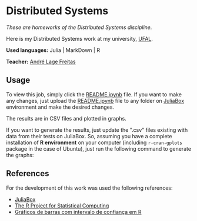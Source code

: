 # Distributed Systems

_These are homeworks of the Distributed Systems discipline._

Here is my Distributed Systems work at my university, [UFAL](http://www.ufal.edu.br).

**Used languages:** Julia | MarkDown | R

**Teacher:** [André Lage Freitas](https://sites.google.com/a/ic.ufal.br/andrelage/)

## Usage

To view this job, simply click the [README.ipynb](https://github.com/danielsanfr/universitys-homeworks/blob/master/distributed-systems/README.ipynb) file. If you want to make any changes, just upload the [README.ipynb](https://github.com/danielsanfr/universitys-homeworks/blob/master/distributed-systems/README.ipynb) file to any folder on [JuliaBox](https://www.juliabox.com) environment and make the desired changes.

The results are in CSV files and plotted in graphs.

If you want to generate the results,  just update the ".csv" files existing with data from their tests on JuliaBox. So, assuming you have a complete installation of **R environment** on your computer (including `r-cran-gplots` package in the case of Ubuntu), just run the following command to generate the graphs:

## References

For the development of this work was used the following references:

* [JuliaBox](https://www.juliabox.com)
* [The R Project for Statistical Computing](https://www.r-project.org/)
* [Gráficos de barras com intervalo de confiança em R](http://raciocinio-lateral.jonhnnyweslley.net/2009/11/graficos-de-barras-com-intervalo-de.html)